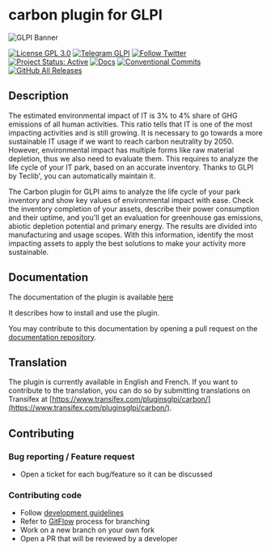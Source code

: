 # carbon plugin for GLPI

![GLPI Banner](https://user-images.githubusercontent.com/29282308/31666160-8ad74b1a-b34b-11e7-839b-043255af4f58.png)

[![License GPL 3.0](https://img.shields.io/badge/License-GPL%203.0-blue.svg)](https://github.com/pluginsGLPI/carbon/blob/main/LICENSE)
[![Telegram GLPI](https://img.shields.io/badge/Telegram-GLPI-blue.svg)](https://t.me/glpien)
[![Follow Twitter](https://img.shields.io/badge/Twitter-GLPI%20Project-26A2FA.svg)](https://twitter.com/GLPI_PROJECT)
[![Project Status: Active](http://www.repostatus.org/badges/latest/active.svg)](http://www.repostatus.org/#active)
[![Docs](https://img.shields.io/badge/docs-readthedocs-brightgreen)](https://glpi-plugins.readthedocs.io/en/latest/carbon/index.html)
[![Conventional Commits](https://img.shields.io/badge/Conventional%20Commits-1.0.0-yellow.svg)](https://conventionalcommits.org)
[![GitHub All Releases](https://img.shields.io/github/downloads/PluginsGLPI/carbon/total)](https://github.com/pluginsGLPI/carbon/releases)


## Description

The estimated environmental impact of IT is 3% to 4% share of GHG emissions of all human activities. This ratio tells that IT is one of the most impacting activities and is still growing. It is necessary to go towards a more sustainable IT usage if we want to reach carbon neutrality by 2050. However, environmental impact has multiple forms like raw material depletion, thus we also need to evaluate them. This requires to analyze the life cycle of your IT park, based on an accurate inventory. Thanks to GLPI by Teclib', you can automatically maintain it.

The Carbon plugin for GLPI aims to analyze the life cycle of your park inventory and show key values of environmental impact with ease. Check the inventory completion of your assets, describe their power consumption and their uptime, and you'll get an evaluation for greenhouse gas emissions, abiotic depletion potential and primary energy. The results are divided into manufacturing and usage scopes. With this information, identify the most impacting assets to apply the best solutions to make your activity more sustainable.


## Documentation

The documentation of the plugin is available [here](https://glpi-plugins.readthedocs.io/en/latest/carbon/index.html)

It describes how to install and use the plugin.

You may contribute to this documentation by opening a pull request on the [documentation repository](https://github.com/pluginsGLPI/doc).

## Translation

The plugin is currently available in English and French. If you want to contribute to the translation, you can do so by submitting translations on Transifex at [https://www.transifex.com/pluginsglpi/carbon/](https://www.transifex.com/pluginsglpi/carbon/).

## Contributing

### Bug reporting / Feature request

* Open a ticket for each bug/feature so it can be discussed

### Contributing code

* Follow [development guidelines](http://glpi-developer-documentation.readthedocs.io/en/latest/plugins/index.html)
* Refer to [GitFlow](http://git-flow.readthedocs.io/) process for branching
* Work on a new branch on your own fork
* Open a PR that will be reviewed by a developer
